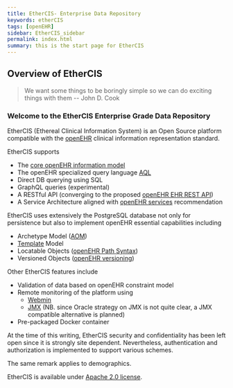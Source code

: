```yaml
---
title: EtherCIS- Enterprise Data Repository
keywords: etherCIS
tags: [openEHR]
sidebar: EtherCIS_sidebar
permalink: index.html
summary: this is the start page for EtherCIS
---
```


## Overview of EtherCIS
> We want some things to be boringly simple so we can do exciting things with them
-- <citation>John D. Cook</citation>

### Welcome to the EtherCIS Enterprise Grade Data Repository

EtherCIS (Ethereal Clinical Information System) is an Open Source platform compatible with the [openEHR](http://www.openehr.org/) clinical information representation standard. 

EtherCIS supports

- The [core openEHR information model](http://www.openehr.org/releases/RM/latest/docs/index)
- The openEHR specialized query language [AQL](http://www.openehr.org/releases/QUERY/latest/docs/AQL/AQL.html)
- Direct DB querying using SQL
- GraphQL queries (experimental)
- A RESTful API (converging to the proposed [openEHR EHR REST API](http://www.openehr.org/releases/ITS/latest/ehr_restapi.html))
- A Service Architecture aligned with [openEHR services](http://www.openehr.org/releases/BASE/latest/docs/architecture_overview/architecture_overview.html#_service_model_sm)  recommendation

EtherCIS uses extensively the PostgreSQL database not only for persistence but also to implement openEHR essential capabilities including

- Archetype Model ([AOM](http://www.openehr.org/releases/AM/latest/docs/AOM1.4/AOM1.4.html))
- [Template](http://www.openehr.org/releases/BASE/latest/docs/architecture_overview/architecture_overview.html#_archetypes_and_templates) Model
- Locatable Objects ([openEHR Path Syntax](http://www.openehr.org/releases/BASE/latest/docs/architecture_overview/architecture_overview.html#_paths_and_locators))
- Versioned Objects ([openEHR versioning](http://www.openehr.org/releases/BASE/latest/docs/architecture_overview/architecture_overview.html#_versioning_2))    

Other EtherCIS features include

- Validation of data based on openEHR constraint model
- Remote monitoring of the platform using
	- [Webmin](http://www.webmin.com/)
	- [JMX](http://www.oracle.com/technetwork/articles/java/javamanagement-140525.html) (NB. since Oracle strategy on JMX is not quite clear, a JMX compatible alternative is planned)
- Pre-packaged Docker container

At the time of this writing, EtherCIS security and confidentiality has been left open since it is strongly site dependent. Nevertheless, authentication and authorization is implemented to support various schemes.

The same remark applies to demographics.

EtherCIS is available under [Apache 2.0 license](https://www.apache.org/licenses/LICENSE-2.0).
